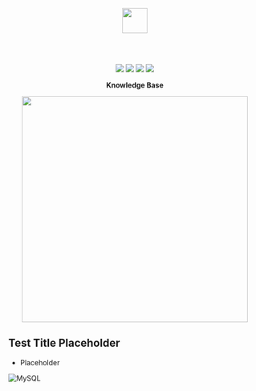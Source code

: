 <p align="center">
  <img src="https://i.imgur.com/vZaCl0Z.png" width="50">
</p>
  
<br>
<br>
  
<p align="center">
  <img src="https://i.imgur.com/HgLo1xT.png">
  <img src="https://i.imgur.com/Lrt8G0O.png">
  <img src="https://i.imgur.com/UWlAG68.png">
  <img src="https://img.shields.io/docker/v/slatedocs/slate?sort=semver">
</p>

<p align="center"><b> Knowledge Base </b></p>

<p align="center">
  <img src="https://i.imgur.com/EBSeQGz.png" width=450>
</p>


Test Title Placeholder
---------------------------------

* Placeholder

<img src="https://badge.ttsalpha.com/api?icon=mysql&label=MySQL&labelColor=#d1d1d1&iconColor=#fff" alt="MySQL"/>



